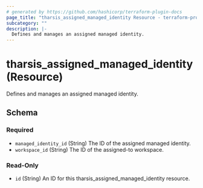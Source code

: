```yaml
---
# generated by https://github.com/hashicorp/terraform-plugin-docs
page_title: "tharsis_assigned_managed_identity Resource - terraform-provider-tharsis"
subcategory: ""
description: |-
  Defines and manages an assigned managed identity.
---
```


# tharsis_assigned_managed_identity (Resource)

Defines and manages an assigned managed identity.



<!-- schema generated by tfplugindocs -->
## Schema

### Required

- `managed_identity_id` (String) The ID of the assigned managed identity.
- `workspace_id` (String) The ID of the assigned-to workspace.

### Read-Only

- `id` (String) An ID for this tharsis_assigned_managed_identity resource.
